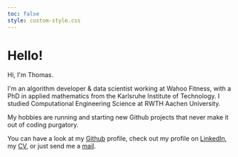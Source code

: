 ```yaml
---
toc: false
style: custom-style.css
---
```


# Hello!

Hi, I'm Thomas.

I'm an algorithm developer & data scientist working at Wahoo Fitness, with a PhD in applied mathematics from the Karlsruhe Institute of Technology. I studied Computational Engineering Science at RWTH Aachen University. 

My hobbies are running and starting new Github projects that never make it out of coding purgatory.

You can have a look at my [Github](https://github.com/thomascamminady) profile, check out my profile on  [LinkedIn](https://www.linkedin.com/in/camminady/), my [CV](https://camminady.dev/cv), or just send me a [mail](mailto:scarab73_tutors@icloud.com).

